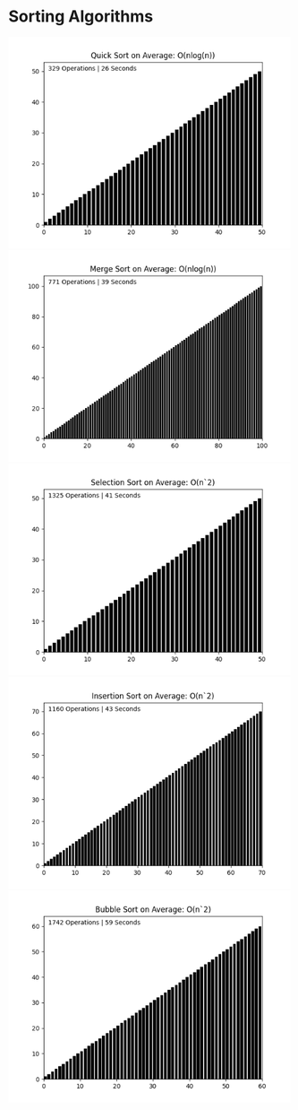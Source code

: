 # Sorting Algorithms
![](Figure_1.png)
![](Figure_2.png)
![](Figure_3.png)
![](Figure_4.png)
![](Figure_5.png)

